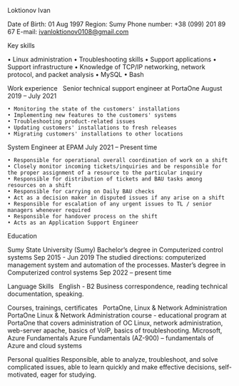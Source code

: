 Loktionov Ivan

 Date of Birth: 01 Aug 1997
 Region: Sumy
 Phone number: +38 (099) 201 89 67
 E-mail: ivanloktionov0108@gmail.com

Key skills
 
•	Linux administration
•    Troubleshooting skills 
•    Support applications 
•    Support infrastructure 
•	Knowledge of TCP/IP networking, network protocol, and packet analysis
•	MySQL
•	Bash

Work experience
  
Senior technical support engineer at PortaOne
August 2019 – July 2021

    • Monitoring the state of the customers' installations
    • Implementing new features to the customers' systems
    • Troubleshooting product-related issues
    • Updating customers' installations to fresh releases
    • Migrating customers' installations to other locations

System Engineer at EPAM
       July 2021 – Present time 

    • Responsible for operational overall coordination of work on a shift
    • Closely monitor incoming tickets/inquiries and be responsible for the proper assignment of a resource to the particular inquiry
    • Responsible for distribution of tickets and BAU tasks among resources on a shift
    • Responsible for carrying on Daily BAU checks
    • Act as a decision maker in disputed issues if any arise on a shift
    • Responsible for escalation of any urgent issues to TL / senior managers whenever required
    • Responsible for handover process on the shift
    • Acts as an Application Support Engineer

Education

 Sumy State University (Sumy)
 Bachelor’s degree in Computerized control systems
  Sep 2015 - Jun 2019
 The studied directions: computerized management system and automation of the processes.
 Master’s degree in Computerized control systems
  Sep 2022 – present time

Language Skills  
 English - B2
 Business correspondence, reading technical documentation, speaking.

Courses, trainings, certificates  
 PortaOne, Linux & Network Administration
 PortaOne Linux & Network Administration course - educational program at PortaOne that covers administration of OC Linux, network administration, web-server apache, basics of VoIP, basics of troubleshooting.
 Microsoft, Azure Fundamentals
 Azure Fundamentals (AZ-900) – fundamentals of Azure and cloud systems  

Personal qualities
 Responsible, able to analyze, troubleshoot, and solve complicated issues, able to learn quickly and make effective decisions, self-motivated, eager for studying.
